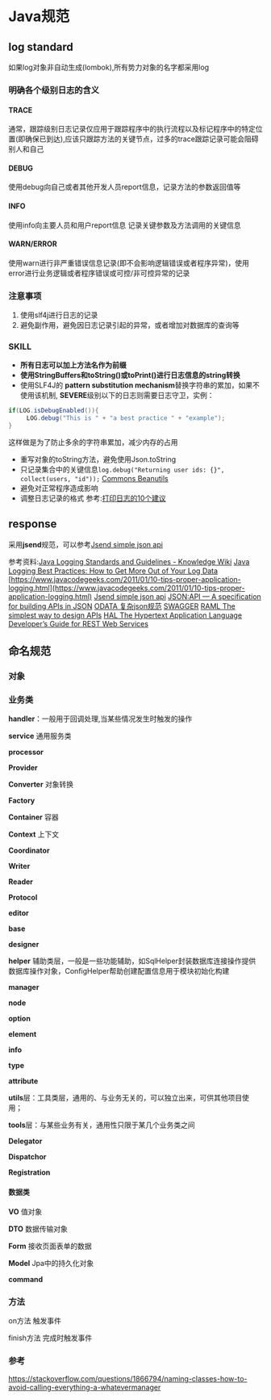 # Java规范

## log standard

如果log对象非自动生成(lombok),所有势力对象的名字都采用log

### 明确各个级别日志的含义
#### TRACE
通常，跟踪级别日志记录仅应用于跟踪程序中的执行流程以及标记程序中的特定位置(即确保已到达),应该只跟踪方法的关键节点，过多的trace跟踪记录可能会阻碍别人和自己
#### DEBUG
使用debug向自己或者其他开发人员report信息，记录方法的参数返回值等
#### INFO
使用info向主要人员和用户report信息
记录关键参数及方法调用的关键信息
#### WARN/ERROR
使用warn进行非严重错误信息记录(即不会影响逻辑错误或者程序异常)，使用error进行业务逻辑或者程序错误或可控/非可控异常的记录
### 注意事项
1. 使用slf4j进行日志的记录
2. 避免副作用，避免因日志记录引起的异常，或者增加对数据库的查询等
### SKILL
* **所有日志可以加上方法名作为前缀**
* **使用StringBuffers和toString()或toPrint()进行日志信息的string转换**
* 使用SLF4J的 **pattern substitution mechanism**替换字符串的累加，如果不使用该机制, **SEVERE**级别以下的日志则需要日志守卫，实例：
``` java
if(LOG.isDebugEnabled()){
     LOG.debug("This is " + "a best practice " + "example");
}
```
这样做是为了防止多余的字符串累加，减少内存的占用
* 重写对象的toString方法，避免使用Json.toString
* 只记录集合中的关键信息`log.debug("Returning user ids: {}", collect(users, "id"));`
 [Commons Beanutils](http://commons.apache.org/beanutils) 
* 避免对正常程序造成影响
* 调整日志记录的格式
参考:[打印日志的10个建议](https://blog.csdn.net/qq_38941937/article/details/82284942)
## response
采用**jsend**规范，可以参考[Jsend simple json api](https://github.com/omniti-labs/jsend)

参考资料:[Java Logging Standards and Guidelines - Knowledge Wiki](https://wiki.base22.com/btg/java-logging-standards-and-guidelines-2361.html)
[Java Logging Best Practices: How to Get More Out of Your Log Data](https://stackify.com/java-logging-best-practices/)
 [https://www.javacodegeeks.com/2011/01/10-tips-proper-application-logging.html](https://www.javacodegeeks.com/2011/01/10-tips-proper-application-logging.html) 
[Jsend simple json api](https://github.com/omniti-labs/jsend)
[JSON:API — A specification for building APIs in JSON](https://jsonapi.org/)
[ODATA 复杂json规范](http://docs.oasis-open.org/odata/odata-json-format/v4.0/errata02/os/odata-json-format-v4.0-errata02-os-complete.html#_Toc403940655)
[SWAGGER](https://github.com/swagger-api/swagger-core/wiki)
[RAML The simplest way to design APIs](https://raml.org/)
[HAL The Hypertext Application Language](http://stateless.co/hal_specification.html) 
[Developer’s Guide for REST Web Services](https://identify.pitneybowes.com/docs/identify/v1/en/rest/index.html)

## 命名规范

### 对象

### 业务类

**handler**：一般用于回调处理,当某些情况发生时触发的操作

**service** 通用服务类

**processor** 

**Provider**

**Converter** 对象转换

**Factory** 

**Container** 容器

**Context** 上下文

**Coordinator** 

**Writer**

**Reader**

**Protocol**

**editor**

**base**

**designer**

**helper** 辅助类层，一般是一些功能辅助，如SqlHelper封装数据库连接操作提供数据库操作对象，ConfigHelper帮助创建配置信息用于模块初始化构建

**manager**

**node**

**option**

**element**

**info**

**type**

**attribute**

**utils**层：工具类层，通用的、与业务无关的，可以独立出来，可供其他项目使用；

**tools**层：与某些业务有关，通用性只限于某几个业务类之间

**Delegator**

**Dispatchor**

**Registration**

#### 数据类

**VO** 值对象

**DTO** 数据传输对象

**Form** 接收页面表单的数据

**Model** Jpa中的持久化对象

**command**

### 方法

on方法 触发事件

finish方法 完成时触发事件

### 参考

https://stackoverflow.com/questions/1866794/naming-classes-how-to-avoid-calling-everything-a-whatevermanager

